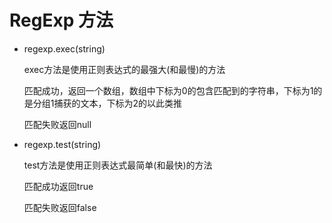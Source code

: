 # RegExp 方法

- regexp.exec(string)  

  exec方法是使用正则表达式的最强大(和最慢)的方法  

  匹配成功，返回一个数组，数组中下标为0的包含匹配到的字符串，下标为1的是分组1捕获的文本，下标为2的以此类推  

  匹配失败返回null

- regexp.test(string)  

  test方法是使用正则表达式最简单(和最快)的方法  
  
  匹配成功返回true  
  
  匹配失败返回false
